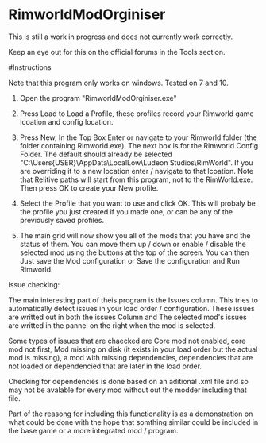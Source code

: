 # RimworldModOrginiser

This is still a work in progress and does not currently work correctly.

Keep an eye out for this on the official forums in the Tools section.

#Instructions

Note that this program only works on windows. Tested on 7 and 10.

1. Open the program "RimworldModOrginiser.exe"

2. Press Load to Load a Profile, these profiles record your Rimworld game lcoation and config location.

3. Press New, In the Top Box Enter or navigate to your Rimworld folder (the folder containing Rimworld.exe). The next box is for the Rimworld Config Folder. The default should already be selected "C:\Users\{USER}\AppData\LocalLow\Ludeon Studios\RimWorld". If you are overriding it to a new location enter / navigate to that lcoation. Note that Relitive paths will start from this program, not to the RimWorld.exe.  Then press OK to create your New profile.

4. Select the Profile that you want to use and click OK. This will probaly be the profile you just created if you made one, or can be any of the previously saved profiles. 

5. The main grid will now show you all of the mods that you have and the status of them. You can move them up / down or enable / disable the selected mod using the buttons at the top of the screen. You can then Just save the Mod configuration or Save the configuration and Run Rimworld.

Issue checking:

The main interesting part of theis program is the Issues column.
This tries to automatically detect issues in your load order / configuration. These issues are writted out in both the issues Column and The selected mod's issues are writted in the pannel on the right when the mod is selected.

Some types of issues that are chaecked are Core mod not enabled, core mod not first, Mod missing on disk (it exists in your load order but the actual mod is missing), a mod with missing dependencies, dependencies that are not loaded or dependencied that are later in the load order. 

Checking for dependencies is done based on an aditional .xml file and so may not be avalable for every mod without out the modder including that file.

Part of the reasong for including this functionality is as a demonstration on what could be done with the hope that somthing similar could be included in the base game or a more integrated mod / program.